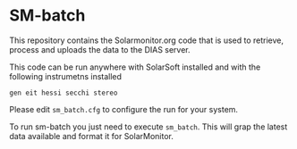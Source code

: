# SM-batch

This repository contains the Solarmonitor.org code that is used to retrieve, process and uploads the data to the DIAS server.

This code can be run anywhere with SolarSoft installed and with the following instrumetns installed

```gen eit hessi secchi stereo```

Please edit ```sm_batch.cfg``` to configure the run for your system.

To run sm-batch you just need to execute ```sm_batch```.  This will grap the latest data available and format it for SolarMonitor.